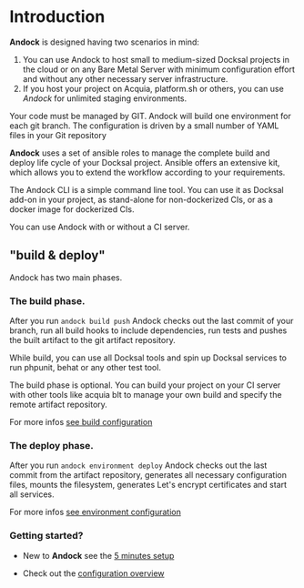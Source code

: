 # Introduction

<b>Andock</b> is designed having two scenarios in mind:

1. You can use Andock to host small to medium-sized Docksal projects in the cloud or on any Bare Metal Server with minimum configuration effort and without any other necessary server infrastructure. 
2. If you host your project on Acquia, platform.sh or others, you can use *Andock* for unlimited staging environments.

Your code must be managed by GIT. Andock will build one environment for each git branch. The configuration is driven by a small number of YAML files in your Git repository

<b>Andock</b> uses a set of ansible roles to manage the complete build and deploy life cycle of your Docksal project. Ansible offers an extensive kit, which allows you to extend the workflow according to your requirements. 

The Andock CLI is a simple command line tool. You can use it as Docksal add-on in your project, as stand-alone for non-dockerized CIs, or as a docker image for dockerized CIs. 

You can use Andock with or without a CI server.

## "build &amp; deploy"
Andock has two main phases.

### The build phase.
After you run `andock build push` Andock checks out the last commit of your branch, run all build hooks to include dependencies, run tests and pushes the built artifact to the git artifact repository.

While build, you can use all Docksal tools and spin up Docksal services to run phpunit, behat or any other test tool.

The build phase is optional. You can build your project on your CI server with other tools like acquia blt to manage your own build and specify the remote artifact repository.

For more infos [see build configuration](../configuration/build.md)

### The deploy phase.
After you run `andock environment deploy` Andock checks out the last commit from the artifact repository, generates all necessary configuration files, mounts the filesystem, generates Let's encrypt certificates and start all services.
 
For more infos [see environment configuration](../configuration/environment.md)
### Getting started?
* New to <b>Andock</b> see the [5 minutes setup](../getting-started/docksal.md)

* Check out the [configuration overview](../configuration/andock.md) 


